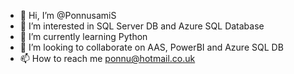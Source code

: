 - 👋 Hi, I’m @PonnusamiS
- 👀 I’m interested in SQL Server DB and Azure SQL Database
- 🌱 I’m currently learning Python
- 💞️ I’m looking to collaborate on AAS, PowerBI and Azure SQL DB
- 📫 How to reach me ponnu@hotmail.co.uk
 

<!---
PonnusamiS/PonnusamiS is a ✨ special ✨ repository because its `README.md` (this file) appears on your GitHub profile.
You can click the Preview link to take a look at your changes.
--->
